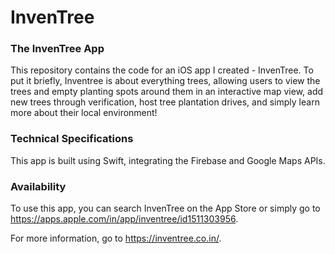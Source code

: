 # InvenTree
### The InvenTree App

This repository contains the code for an iOS app I created - InvenTree. To put it briefly, Inventree is about everything trees, 
allowing users to view the trees and empty planting spots around them in an interactive map view, add new trees through verification,
host tree plantation drives, and simply learn more about their local environment!

### Technical Specifications

This app is built using Swift, integrating the Firebase and Google Maps APIs.

### Availability

To use this app, you can search InvenTree on the App Store or simply go to https://apps.apple.com/in/app/inventree/id1511303956.

For more information, go to https://inventree.co.in/.
